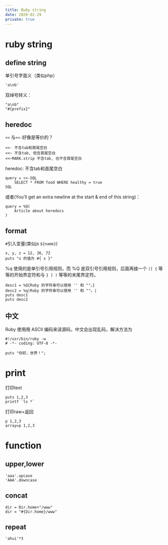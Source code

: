 ```yaml
---
title: Buby string
date: 2020-02-29
private: true
---
```

# ruby string
## define string
单引号字面义（类似php）

    'a\nb'

双绰号转义：

    "a\nb"
    "#{prefix}"

## heredoc
`<<` 与`<<-`好像是等价的？

    <<- 不含tab和首尾空白
    <<~ 不含tab, 但含首尾空白
    <<~MARK.strip 不含tab, 也不含首尾空白

heredoc: 不含tab和首尾空白

    query = <<-SQL
        SELECT * FROM food WHERE healthy = true
    SQL

或者(You'll get an extra newline at the start & end of this string)：

    query = %Q(
        Article about heredocs
    )

## format
`#`引入变量(类似js `${name}`)

    x, y, z = 12, 36, 72
    puts "x 的值为 #{ x }"

%q 使用的是单引号引用规则，而 %Q 是双引号引用规则，后面再接一个 `([ {` 等等的开始界定符和与 `} ] )` 等等的末尾界定符。

    desc1 = %Q{Ruby 的字符串可以使用 '' 和 ""。}
    desc2 = %q|Ruby 的字符串可以使用 '' 和 ""。|
    puts desc1
    puts desc2


## 中文
Ruby 使用用 ASCII 编码来读源码，中文会出现乱码，解决方法为

    #!/usr/bin/ruby -w
    # -*- coding: UTF-8 -*-
    
    puts "你好，世界！";

# print
打印text

    puts 1,2,3
    printf `ls *`

打印raw+返回

    p 1,2,3
    array=p 1,2,3

# function
## upper,lower

    'aaa'.upcase
    'AAA'.downcase
## concat

    dir = Dir.home+"/www"
    dir = "#{Dir.home}/www"

## repeat

    'ahui'*3


